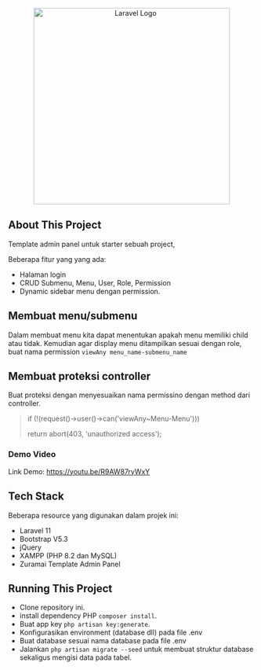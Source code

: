 <p align="center"><a href="https://laravel.com" target="_blank"><img src="https://raw.githubusercontent.com/laravel/art/master/logo-lockup/5%20SVG/2%20CMYK/1%20Full%20Color/laravel-logolockup-cmyk-red.svg" width="400" alt="Laravel Logo"></a></p>

## About This Project

Template admin panel untuk starter sebuah project,

Beberapa fitur yang yang ada:

-   Halaman login
-   CRUD Submenu, Menu, User, Role, Permission
-   Dynamic sidebar menu dengan permission.

## Membuat menu/submenu

Dalam membuat menu kita dapat menentukan apakah menu memiliki child atau tidak. Kemudian agar display menu ditampilkan sesuai dengan role, buat nama permission `viewAny menu_name-submenu_name`

## Membuat proteksi controller

Buat proteksi dengan menyesuaikan nama permissino dengan method dari controller.

> if (!(request()->user()->can('viewAny~Menu-Menu')))
>
> return abort(403, 'unauthorized access');

### Demo Video

Link Demo: https://youtu.be/R9AW87ryWxY

## Tech Stack

Beberapa resource yang digunakan dalam projek ini:

-   Laravel 11
-   Bootstrap V5.3
-   jQuery
-   XAMPP (PHP 8.2 dan MySQL)
-   Zuramai Template Admin Panel

## Running This Project

-   Clone repository ini.
-   install dependency PHP `composer install`.
-   Buat app key `php artisan key:generate`.
-   Konfigurasikan environment (database dll) pada file .env
-   Buat database sesuai nama database pada file .env
-   Jalankan `php artisan migrate --seed` untuk membuat struktur database sekaligus mengisi data pada tabel.
